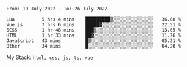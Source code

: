 <!--START_SECTION:waka-->

```text
From: 19 July 2022 - To: 26 July 2022

Lua          5 hrs 4 mins    █████████▒░░░░░░░░░░░░░░░   36.68 %
Vue.js       3 hrs 6 mins    █████▓░░░░░░░░░░░░░░░░░░░   22.51 %
SCSS         1 hr 48 mins    ███▒░░░░░░░░░░░░░░░░░░░░░   13.05 %
HTML         1 hr 33 mins    ██▓░░░░░░░░░░░░░░░░░░░░░░   11.26 %
JavaScript   43 mins         █▒░░░░░░░░░░░░░░░░░░░░░░░   05.21 %
Other        34 mins         █░░░░░░░░░░░░░░░░░░░░░░░░   04.20 %
```

<!--END_SECTION:waka-->
My Stack: `html, css, js, ts, vue`
